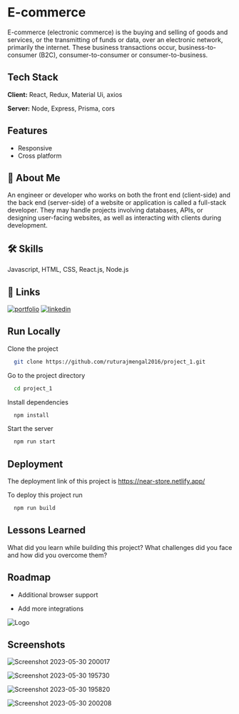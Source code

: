 
# E-commerce

E-commerce (electronic commerce) is the buying and selling of goods and services, or the transmitting of funds or data, over an electronic network, primarily the internet. These business transactions occur, business-to-consumer (B2C), consumer-to-consumer or consumer-to-business.



## Tech Stack

**Client:** React, Redux, Material Ui, axios

**Server:** Node, Express, Prisma, cors


## Features

- Responsive
- Cross platform


## 🚀 About Me
An engineer or developer who works on both the front end (client-side) and the back end (server-side) of a website or application is called a full-stack developer. They may handle projects involving databases, APIs, or designing user-facing websites, as well as interacting with clients during development.


## 🛠 Skills
Javascript, HTML, CSS, React.js, Node.js


## 🔗 Links
[![portfolio](https://img.shields.io/badge/my_portfolio-000?style=for-the-badge&logo=ko-fi&logoColor=white)](https://katherineoelsner.com/)
[![linkedin](https://img.shields.io/badge/linkedin-0A66C2?style=for-the-badge&logo=linkedin&logoColor=white)](https://www.linkedin.com/in/ruturajmengal2016/)


## Run Locally

Clone the project

```bash
  git clone https://github.com/ruturajmengal2016/project_1.git
```

Go to the project directory

```bash
  cd project_1
```

Install dependencies

```bash
  npm install
```

Start the server

```bash
  npm run start
```


## Deployment

The deployment link of this project is https://near-store.netlify.app/

To deploy this project run

```bash
  npm run build
```


## Lessons Learned

What did you learn while building this project? What challenges did you face and how did you overcome them?


## Roadmap

- Additional browser support

- Add more integrations


![Logo](https://dev-to-uploads.s3.amazonaws.com/uploads/articles/th5xamgrr6se0x5ro4g6.png)


## Screenshots
![Screenshot 2023-05-30 200017](https://github.com/ruturajmengal2016/project_1/assets/114099113/361f5b43-17e4-4c0c-8774-ab0cb918be7f)

![Screenshot 2023-05-30 195730](https://github.com/ruturajmengal2016/project_1/assets/114099113/87115137-05bf-4941-8907-a51d98432a15)

![Screenshot 2023-05-30 195820](https://github.com/ruturajmengal2016/project_1/assets/114099113/3e20465f-dfaf-4d0c-88af-b0f756a7f393)

![Screenshot 2023-05-30 200208](https://github.com/ruturajmengal2016/project_1/assets/114099113/4739d335-f092-4905-8255-590820b238da)

